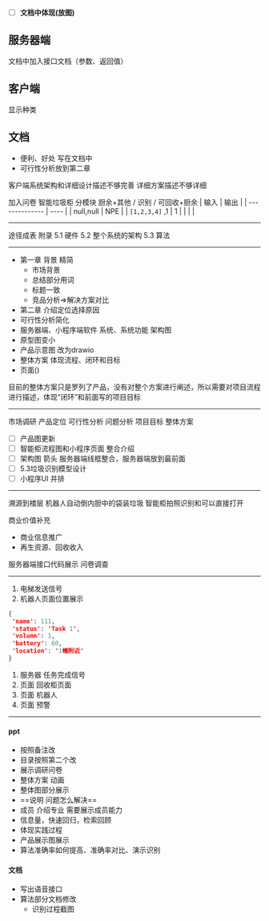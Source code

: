 - [ ] **文档中体现(放图)**
## 服务器端
文档中加入接口文档（参数、返回值）
## 客户端
显示种类
## 文档
- 便利、好处 写在文档中
- 可行性分析放到第二章

客户端系统架构和详细设计描述不够完善
详细方案描述不够详细

加入问卷
智能垃圾柜 分模块  厨余+其他 / 识别 / 可回收+厨余
| 输入           | 输出 |
| -------------- | ---- |
| null,null      | NPE  |
| `[1,2,3,4]` ,1 | 1    |
|                |      |

---
途径成表
附录
5.1 硬件
5.2 整个系统的架构 
5.3 算法

---
- 第一章 背景 精简
	- 市场背景
	- 总结部分用词
	- 标题一致
	- 竞品分析=>解决方案对比
- 第二章 介绍定位选择原因
- 可行性分析简化
- 服务器端、小程序端软件 系统、系统功能 架构图
- 原型图变小
- 产品示意图 改为drawio
- 整体方案 体现流程、闭环和目标
- 页面()

目前的整体方案只是罗列了产品，没有对整个方案进行阐述，所以需要对项目流程进行描述，体现“闭环”和前面写的项目目标

---
市场调研 
产品定位 可行性分析 问题分析 项目目标
整体方案

- [ ] 产品图更新
- [ ] 智能柜流程图和小程序页面 整合介绍
- [ ] 架构图 箭头 服务器端线框整合，服务器端放到最前面
- [ ] 5.3垃圾识别模型设计
- [ ] 小程序UI 并排

---

溯源到楼层
机器人自动倒内胆中的袋装垃圾
智能柜拍照识别和可以直接打开

商业价值补充
- 商业信息推广
- 再生资源、回收收入

服务器端接口代码展示
问卷调查

---
1. 电梯发送信号
2. 机器人页面位置展示
```json
{  
 'name': 111,  
 'status': 'Task 1',  
 'volumn': 1,  
 'battery': 60,  
 'location': '1幢附近'  
}
```



1. 服务器 任务完成信号
2. 页面 回收柜页面
3. 页面 机器人
4. 页面 预警


---
#### ppt
- 按照备注改
- 目录按照第二个改
- 展示调研问卷
- 整体方案 动画
- 整体图部分展示
- ==说明 问题怎么解决==
- 成员 介绍专业 需要展示成员能力
- 信息量，快速回归，检索回顾
- 体现实践过程
- 产品展示图展示
- 算法准确率如何提高、准确率对比、演示识别
#### 文档
- 写出语音接口
- 算法部分文档修改
	- 识别过程截图